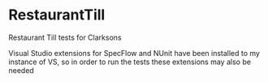 # RestaurantTill
Restaurant Till tests for Clarksons

Visual Studio extensions for SpecFlow and NUnit have been installed to my instance of VS, so in order to run the tests these extensions may also be needed
